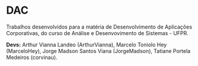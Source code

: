 # DAC

Trabalhos desenvolvidos para a matéria de Desenvolvimento de Aplicações Corporativas, do curso de Análise e Desenvovimento de Sistemas - UFPR.

**Devs:** Arthur Vianna Landeo (ArthurVianna), Marcelo Toniolo Hey (MarceloHey), Jorge Madson Santos Viana (JorgeMadson), Tatiane Portela Medeiros (corvinau).
